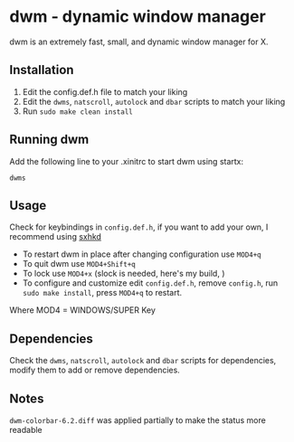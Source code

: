 # dwm - dynamic window manager
dwm is an extremely fast, small, and dynamic window manager for X.

## Installation
1. Edit the config.def.h file to match your liking
2. Edit the `dwms`, `natscroll`, `autolock` and `dbar` scripts to match your liking
3. Run `sudo make clean install`

## Running dwm

Add the following line to your .xinitrc to start dwm using startx:

    dwms


## Usage
Check for keybindings in `config.def.h`, if you want to add your own, I recommend using [sxhkd](https://github.com/baskerville/sxhkd)

- To restart dwm in place after changing configuration use `MOD4+q`
- To quit dwm use `MOD4+Shift+q`
- To lock use `MOD4+x` (slock is needed, here's my build, [](https://github.com/TWB0109/slock))
- To configure and customize edit `config.def.h`, remove `config.h`, run `sudo make install`, press `MOD4+q` to restart.


Where MOD4 = WINDOWS/SUPER Key

## Dependencies
Check the `dwms`, `natscroll`, `autolock` and `dbar` scripts for dependencies, modify them to add or remove dependencies.

## Notes
`dwm-colorbar-6.2.diff` was applied partially to make the status more readable
